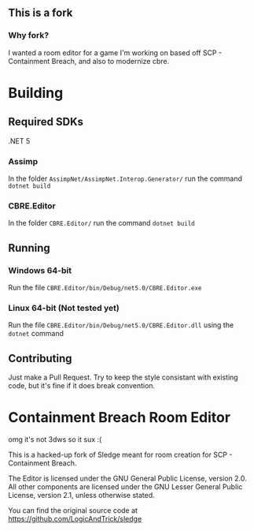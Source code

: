 ## This is a fork

### Why fork?

I wanted a room editor for a game I'm working on based off SCP - Containment Breach, and also to modernize cbre.

# Building

## Required SDKs

.NET 5

### Assimp

In the folder `AssimpNet/AssimpNet.Interop.Generator/` run the command `dotnet build`

### CBRE.Editor

In the folder `CBRE.Editor/` run the command `dotnet build`

## Running

### Windows 64-bit

Run the file `CBRE.Editor/bin/Debug/net5.0/CBRE.Editor.exe`

### Linux 64-bit (Not tested yet)

Run the file `CBRE.Editor/bin/Debug/net5.0/CBRE.Editor.dll` using the `dotnet` command

## Contributing

Just make a Pull Request. Try to keep the style consistant with existing code, but it's fine if it does break convention.

Containment Breach Room Editor
======

omg it's not 3dws so it sux :(

This is a hacked-up fork of Sledge meant for room creation for SCP - Containment Breach.

The Editor is licensed under the GNU General Public License, version 2.0.
All other components are licensed under the GNU Lesser General Public License, version 2.1, unless otherwise stated.

You can find the original source code at https://github.com/LogicAndTrick/sledge
